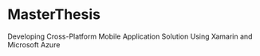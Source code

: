 # MasterThesis
Developing Cross-Platform Mobile Application Solution Using Xamarin and Microsoft Azure
